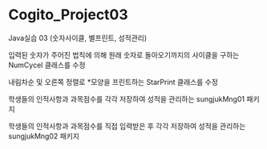 # Cogito_Project03
Java실습 03 (숫자사이클, 별프린트, 성적관리)

입력된 숫자가 주어진 법칙에 의해
원래 숫자로 돌아오기까지의 사이클을 구하는
NumCycel 클래스를 수정

내림차순 및 오른쪽 정렬로 *모양을 프린트하는
StarPrint 클래스를 수정

학생들의 인적사항과 과목점수를
각각 저장하여 성적을 관리하는
sungjukMng01 패키지

학생들의 인적사항과 과목점수를
직접 입력받은 후
각각 저장하여 성적을 관리하는
sungjukMng02 패키지
